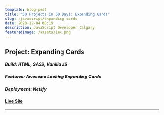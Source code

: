 ```yaml
---
template: blog-post
title: "50 Projects in 50 Days: Expanding Cards"
slug: /javascript/expanding-cards
date: 2020-12-04 08:19
description: JavaScript Developer Calgary
featuredImage: /assets/1ec.png
---
```

## Project: Expanding Cards

##### Build: HTML, SASS, Vanilla JS

##### Features: Awesome Looking Expanding Cards

##### Deployment: Netlify

#### [Live Site](https://50-projects-in-50-days.netlify.app/expandingcards/)

- - -